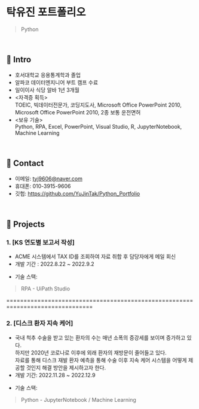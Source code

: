 # 탁유진 포트폴리오
>Python

</br>

## :pushpin: Intro
- 호서대학교 응용통계학과 졸업
- 알파코 데이터엔지니어 부트 캠프 수료
- 일이이사 식당 알바 1년 3개월
- <자격증 획득>     
TOEIC, 빅데이터전문가, 코딩지도사, Microsoft Office PowerPoint 2010, Microsoft Office PowerPoint 2010, 2종 보통 운전면허
- <보유 기술>    
Python, RPA, Excel, PowerPoint, Visual Studio, R, JupyterNotebook, Machine Learning


</br>

## :pushpin: Contact
- 이메일: tyj9606@naver.com
- 휴대폰: 010-3915-9606
- 깃헙: https://github.com/YuJinTak/Python_Portfolio

</br>

## :pushpin: Projects
### 1. [KS 연도별 보고서 작성]
- ACME 시스템에서 TAX ID를 조회하여 자료 취합 후 담당자에게 메일 회신
- 개발 기간 : 2022.8.22 ~ 2022.9.2      
>
- 기술 스택:             
>RPA - UiPath Studio
>
                    
                    
===============================================================================                    
                        
                             
### 2. [디스크 환자 지속 케어]
- 국내 척추 수술을 받고 있는 환자의 수는 매년 소폭의 증강세를 보이며 증가하고 있다.   
하지만 2020년 코로나로 이후에 외래 환자의 재방문이 줄어들고 있다.     
자료를 통해 디스크 재발 환자 예측을 통해 수술 이후 지속 케어 시스템을 어떻게 제공할 것인지 해결 방안을 제시하고자 한다.    
- 개발 기간: 2022.11.28 ~ 2022.12.9  
>  
- 기술 스택:  
>Python - JupyterNotebook / Machine Learning
>  
